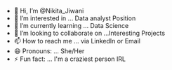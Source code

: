 - 👋 Hi, I’m @Nikita_Jiwani
- 👀 I’m interested in ... Data analyst Position
- 🌱 I’m currently learning ... Data Science
- 💞️ I’m looking to collaborate on ...Interesting Projects
- 📫 How to reach me ... via LinkedIn or Email
- 😄 Pronouns: ... She/Her
- ⚡ Fun fact: ... I'm a craziest person IRL

<!---
NikitaJ2402/NikitaJ2402 is a ✨ special ✨ repository because its `README.md` (this file) appears on your GitHub profile.
You can click the Preview link to take a look at your changes.
--->
